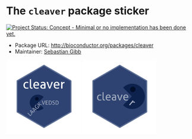# The `cleaver` package sticker

[![Project Status: Concept - Minimal or no implementation has been done yet.](http://www.repostatus.org/badges/latest/concept.svg)](http://www.repostatus.org/#concept)

* Package URL: http://bioconductor.org/packages/cleaver
* Maintainer: [Sebastian Gibb](https://github.com/sgibb/)

<img src="./cleaver.png" height="200">
<img src="./cleaver2.png" height="200">

